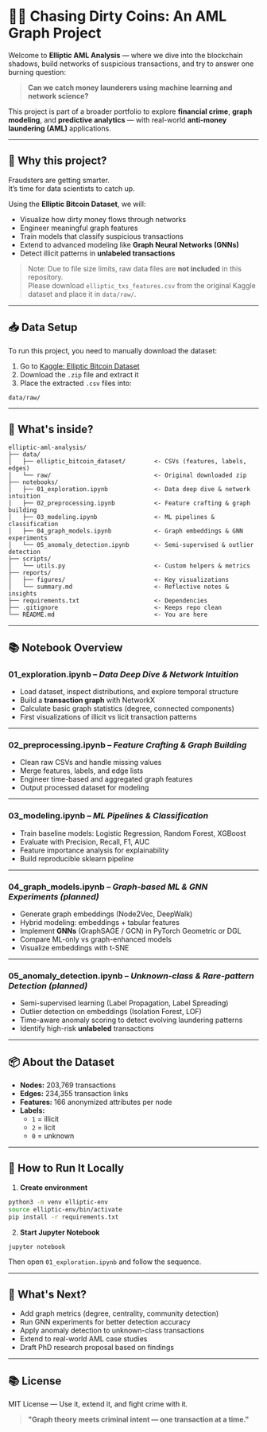 # 🕵️‍♀️ Chasing Dirty Coins: An AML Graph Project

Welcome to **Elliptic AML Analysis** — where we dive into the blockchain shadows, build networks of suspicious transactions, and try to answer one burning question:

> **Can we catch money launderers using machine learning and network science?**

This project is part of a broader portfolio to explore **financial crime**, **graph modeling**, and **predictive analytics** — with real-world **anti-money laundering (AML)** applications.

---

## 🚩 Why this project?

Fraudsters are getting smarter.  
It’s time for data scientists to catch up.

Using the **Elliptic Bitcoin Dataset**, we will:

- Visualize how dirty money flows through networks  
- Engineer meaningful graph features  
- Train models that classify suspicious transactions  
- Extend to advanced modeling like **Graph Neural Networks (GNNs)**  
- Detect illicit patterns in **unlabeled transactions**  

> Note: Due to file size limits, raw data files are **not included** in this repository.  
> Please download `elliptic_txs_features.csv` from the original Kaggle dataset and place it in `data/raw/`.

---

## 📥 Data Setup

To run this project, you need to manually download the dataset:

1. Go to [Kaggle: Elliptic Bitcoin Dataset](https://www.kaggle.com/datasets/ellipticco/elliptic-data-set)  
2. Download the `.zip` file and extract it  
3. Place the extracted `.csv` files into:

```
data/raw/
```

---

## 🧠 What's inside?

```
elliptic-aml-analysis/
├── data/
│   ├── elliptic_bitcoin_dataset/        <- CSVs (features, labels, edges)
│   └── raw/                             <- Original downloaded zip
├── notebooks/
│   ├── 01_exploration.ipynb             <- Data deep dive & network intuition
│   ├── 02_preprocessing.ipynb           <- Feature crafting & graph building
│   ├── 03_modeling.ipynb                <- ML pipelines & classification
│   ├── 04_graph_models.ipynb            <- Graph embeddings & GNN experiments
│   └── 05_anomaly_detection.ipynb       <- Semi-supervised & outlier detection
├── scripts/
│   └── utils.py                         <- Custom helpers & metrics
├── reports/
│   ├── figures/                         <- Key visualizations
│   └── summary.md                       <- Reflective notes & insights
├── requirements.txt                     <- Dependencies
├── .gitignore                           <- Keeps repo clean
└── README.md                            <- You are here
```

---

## 📚 Notebook Overview

### **01_exploration.ipynb** – *Data Deep Dive & Network Intuition*
- Load dataset, inspect distributions, and explore temporal structure  
- Build a **transaction graph** with NetworkX  
- Calculate basic graph statistics (degree, connected components)  
- First visualizations of illicit vs licit transaction patterns  

---

### **02_preprocessing.ipynb** – *Feature Crafting & Graph Building*
- Clean raw CSVs and handle missing values  
- Merge features, labels, and edge lists  
- Engineer time-based and aggregated graph features  
- Output processed dataset for modeling  

---

### **03_modeling.ipynb** – *ML Pipelines & Classification*
- Train baseline models: Logistic Regression, Random Forest, XGBoost  
- Evaluate with Precision, Recall, F1, AUC  
- Feature importance analysis for explainability  
- Build reproducible sklearn pipeline  

---

### **04_graph_models.ipynb** – *Graph-based ML & GNN Experiments* *(planned)*
- Generate graph embeddings (Node2Vec, DeepWalk)  
- Hybrid modeling: embeddings + tabular features  
- Implement **GNNs** (GraphSAGE / GCN) in PyTorch Geometric or DGL  
- Compare ML-only vs graph-enhanced models  
- Visualize embeddings with t-SNE  

---

### **05_anomaly_detection.ipynb** – *Unknown-class & Rare-pattern Detection* *(planned)*
- Semi-supervised learning (Label Propagation, Label Spreading)  
- Outlier detection on embeddings (Isolation Forest, LOF)  
- Time-aware anomaly scoring to detect evolving laundering patterns  
- Identify high-risk **unlabeled** transactions  

---

## 📦 About the Dataset

- **Nodes:** 203,769 transactions  
- **Edges:** 234,355 transaction links  
- **Features:** 166 anonymized attributes per node  
- **Labels:**  
  - `1` = illicit  
  - `2` = licit  
  - `0` = unknown  

---

## 🚀 How to Run It Locally

1. **Create environment**
```bash
python3 -m venv elliptic-env
source elliptic-env/bin/activate
pip install -r requirements.txt
```

2. **Start Jupyter Notebook**
```bash
jupyter notebook
```
Then open `01_exploration.ipynb` and follow the sequence.

---

## 📌 What's Next?
- Add graph metrics (degree, centrality, community detection)  
- Run GNN experiments for better detection accuracy  
- Apply anomaly detection to unknown-class transactions  
- Extend to real-world AML case studies  
- Draft PhD research proposal based on findings  

---

## 📚 License
MIT License — Use it, extend it, and fight crime with it.  

> **"Graph theory meets criminal intent — one transaction at a time."**
